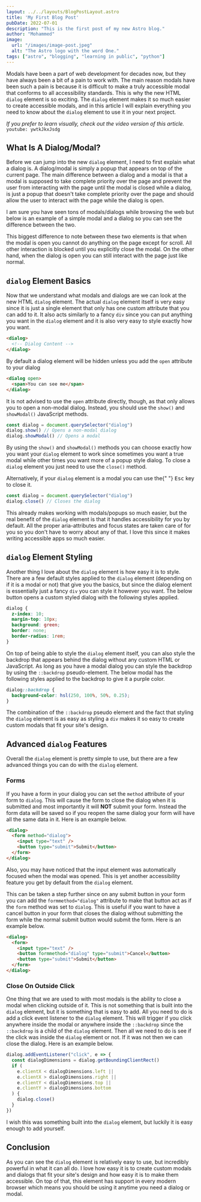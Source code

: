 ```yaml
---
layout: ../../layouts/BlogPostLayout.astro
title: 'My First Blog Post'
pubDate: 2022-07-01
description: "This is the first post of my new Astro blog."
author: "Mohammed"
image:
  url: "/images/image-post.jpeg"
  alt: "The Astro logo with the word One."
tags: ["astro", "blogging", "learning in public", "python"]
---
```


Modals have been a part of web development for decades now, but they have always been a bit of a pain to work with. The main reason modals have been such a pain is because it is difficult to make a truly accessible modal that conforms to all accessibility standards. This is why the new HTML `dialog` element is so exciting. The `dialog` element makes it so much easier to create accessible modals, and in this article I will explain everything you need to know about the `dialog` element to use it in your next project.

_If you prefer to learn visually, check out the video version of this article._
`youtube: ywtkJkxJsdg`

## What Is A Dialog/Modal?

Before we can jump into the new `dialog` element, I need to first explain what a dialog is. A dialog/modal is simply a popup that appears on top of the current page. The main difference between a dialog and a modal is that a modal is supposed to take complete priority over the page and prevent the user from interacting with the page until the modal is closed while a dialog, is just a popup that doesn't take complete priority over the page and should allow the user to interact with the page while the dialog is open.

I am sure you have seen tons of modals/dialogs while browsing the web but below is an example of a simple modal and a dialog so you can see the difference between the two.

This biggest difference to note between these two elements is that when the modal is open you cannot do anything on the page except for scroll. All other interaction is blocked until you explicitly close the modal. On the other hand, when the dialog is open you can still interact with the page just like normal.

## `dialog` Element Basics

Now that we understand what modals and dialogs are we can look at the new HTML `dialog` element. The actual `dialog` element itself is very easy since it is just a single element that only has one custom attribute that you can add to it. It also acts similarly to a fancy `div` since you can put anything you want in the `dialog` element and it is also very easy to style exactly how you want.

```html
<dialog>
  <!-- Dialog Content -->
</dialog>
```

By default a dialog element will be hidden unless you add the `open` attribute to your dialog

```html
<dialog open>
  <span>You can see me</span>
</dialog>
```

It is not advised to use the `open` attribute directly, though, as that only allows you to open a non-modal dialog. Instead, you should use the `show()` and `showModal()` JavaScript methods.

```js
const dialog = document.querySelector("dialog")
dialog.show() // Opens a non-modal dialog
dialog.showModal() // Opens a modal
```

By using the `show()` and `showModal()` methods you can choose exactly how you want your `dialog` element to work since sometimes you want a true modal while other times you want more of a popup style dialog. To close a `dialog` element you just need to use the `close()` method.

<p>
  Alternatively, if your <code>dialog</code> element is a modal you can use the{" "}
  <kbd>Esc</kbd> key to close it.
</p>

```js
const dialog = document.querySelector("dialog")
dialog.close() // Closes the dialog
```

This already makes working with modals/popups so much easier, but the real benefit of the `dialog` element is that it handles accessibility for you by default. All the proper aria-attributes and focus states are taken care of for you so you don't have to worry about any of that. I love this since it makes writing accessible apps so much easier.

## `dialog` Element Styling

Another thing I love about the `dialog` element is how easy it is to style. There are a few default styles applied to the `dialog` element (depending on if it is a modal or not) that give you the basics, but since the dialog element is essentially just a fancy `div` you can style it however you want. The below button opens a custom styled dialog with the following styles applied.

```css
dialog {
  z-index: 10;
  margin-top: 10px;
  background: green;
  border: none;
  border-radius: 1rem;
}
```

On top of being able to style the `dialog` element itself, you can also style the backdrop that appears behind the dialog without any custom HTML or JavaScript. As long as you have a modal dialog you can style the backdrop by using the `::backdrop` pseudo-element. The below modal has the following styles applied to the backdrop to give it a purple color.

```css
dialog::backdrop {
  background-color: hsl(250, 100%, 50%, 0.25);
}
```

The combination of the `::backdrop` pseudo element and the fact that styling the `dialog` element is as easy as styling a `div` makes it so easy to create custom modals that fit your site's design.

## Advanced `dialog` Features

Overall the `dialog` element is pretty simple to use, but there are a few advanced things you can do with the `dialog` element.

### Forms

If you have a form in your dialog you can set the `method` attribute of your form to `dialog`. This will cause the form to close the dialog when it is submitted and most importantly it will **NOT** submit your form. Instead the form data will be saved so if you reopen the same dialog your form will have all the same data in it. Here is an example below.

```html
<dialog>
  <form method="dialog">
    <input type="text" />
    <button type="submit">Submit</button>
  </form>
</dialog>
```

Also, you may have noticed that the input element was automatically focused when the modal was opened. This is yet another accessibility feature you get by default from the `dialog` element.

This can be taken a step further since on any submit button in your form you can add the `formmethod="dialog"` attribute to make that button act as if the `form` method was set to `dialog`. This is useful if you want to have a cancel button in your form that closes the dialog without submitting the form while the normal submit button would submit the form. Here is an example below.

```html {2,4}
<dialog>
  <form>
    <input type="text" />
    <button formmethod="dialog" type="submit">Cancel</button>
    <button type="submit">Submit</button>
  </form>
</dialog>
```

### Close On Outside Click

One thing that we are used to with most modals is the ability to close a modal when clicking outside of it. This is not something that is built into the `dialog` element, but it is something that is easy to add. All you need to do is add a click event listener to the `dialog` element. This will trigger if you click anywhere inside the modal or anywhere inside the `::backdrop` since the `::backdrop` is a child of the `dialog` element. Then all we need to do is see if the click was inside the `dialog` element or not. If it was not then we can close the dialog. Here is an example below.


```js
dialog.addEventListener("click", e => {
  const dialogDimensions = dialog.getBoundingClientRect()
  if (
    e.clientX < dialogDimensions.left ||
    e.clientX > dialogDimensions.right ||
    e.clientY < dialogDimensions.top ||
    e.clientY > dialogDimensions.bottom
  ) {
    dialog.close()
  }
})
```

I wish this was something built into the `dialog` element, but luckily it is easy enough to add yourself.

## Conclusion

As you can see the `dialog` element is relatively easy to use, but incredibly powerful in what it can all do. I love how easy it is to create custom modals and dialogs that fit your site's design and how easy it is to make them accessible. On top of that, this element has support in every modern browser which means you should be using it anytime you need a dialog or modal.